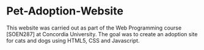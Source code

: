 # Pet-Adoption-Website
This website was carried out as part of the Web Programming course [SOEN287] at Concordia University. The goal was to create an adoption site for cats and dogs using HTML5, CSS and Javascript.
